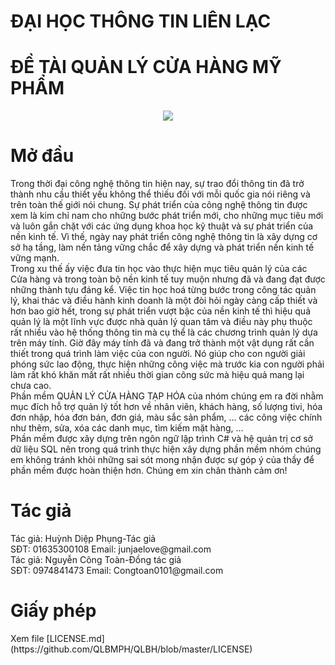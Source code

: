 <html>
<head>
	<meta charset="utf-8">
</head>
<body>	
  <h1>ĐẠI HỌC THÔNG TIN LIÊN LẠC</h1>
  <h1>ĐỀ TÀI QUẢN LÝ CỬA HÀNG MỸ PHẨM</h1>
  <p><center><img src="https://uphinhnhanh.com/images/2017/07/15/Untitled-1415db.jpg"></center></p>
  <h1>Mở đầu</h1>
	<p>Trong thời đại công nghệ thông tin hiện nay, sự trao đổi thông tin đã trở thành nhu cầu thiết yếu không thể thiếu đối với mỗi quốc gia nói riêng và trên toàn thế giới nói chung. Sự phát triển của công nghệ thông tin được xem là kim chỉ nam cho những bước phát triển mới, cho những mục tiêu mới và luôn gắn chặt với các ứng dụng khoa học kỹ thuật và sự phát triển của nền kinh tế. Vì thế, ngày nay phát triển công nghệ thông tin là xây dựng cơ sở hạ tầng, làm nền tảng vững chắc để xây dựng và phát triển nền kinh tế vững mạnh.<br> 
 	 Trong xu thế ấy việc đưa tin học vào thực hiện mục tiêu quản lý của các Cửa hàng và trong toàn bộ nền kinh tế tuy muộn nhưng đã và đang đạt được những thành tựu đáng kể. Việc tin học hoá từng bước trong công tác quản lý, khai thác và điều hành kinh doanh là một đòi hỏi ngày càng cấp thiết và hơn bao giờ hết, trong sự phát triển vượt bậc của nền kinh tế thì hiệu quả quản lý là một lĩnh vực được nhà quản lý quan tâm và điều này phụ thuộc rất nhiều vào hệ thống thông tin mà cụ thể là các chương trình quản lý dựa trên máy tính. Giờ đây máy tính đã và đang trở thành một vật dụng rất cần thiết trong quá trình làm việc của con người. Nó giúp cho con người giải phóng sức lao động, thực hiện những công việc mà trước kia con người phải làm rất khó khăn mất rất nhiều thời gian công sức mà hiệu quả mang lại chưa cao.<br>
 	 Phần mềm QUẢN LÝ CỬA HÀNG TẠP HÓA  của nhóm chúng em ra đời nhằm mục đích hỗ trợ quản lý tốt hơn về nhân viên, khách hàng, số lượng tivi, hóa đơn nhập, hóa đơn bán, đơn giá, màu sắc sản phẩm, … các công việc chính như thêm, sửa, xóa các danh mục, tìm kiếm mặt hàng, …<br>
  	Phần mềm được xây dựng trên ngôn ngữ lập trình C# và hệ quản trị cơ sở dữ liệu SQL nên trong quá trình thực hiện xây dựng phần mềm nhóm chúng em không tránh khỏi những sai sót mong nhận được sự góp ý của thầy để phần mềm được hoàn thiện hơn. Chúng em xin chân thành cảm ơn!<br>
<!--  -->
 <h1>Tác giả</h1>
 <p>Tác giả: Huỳnh Diệp Phụng-Tác giả <br>
SĐT: 01635300108 Email: junjaelove@gmail.com <br>
Tác giả: Nguyễn Công Toàn-Đồng tác giả<br>
SĐT: 0974841473 Email: Congtoan0101@gmail.com <br>
</p>
<h1>Giấy phép</h1>
	<p>Xem file [LICENSE.md](https://github.com/QLBMPH/QLBH/blob/master/LICENSE)

  </body>
</html>

  
